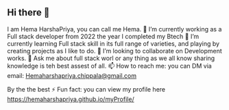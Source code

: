## Hi there 👋

I am Hema HarshaPriya, you can call me Hema.
🔭 I’m currently working as a Full stack developer from 2022 the year I completed my Btech
🌱 I’m currently learning Full stack skill in its full range of varieties, and playing by creating projects as I like to do. 
👯 I’m looking to collaborate on Development works.
💬 Ask me about full stack worl or any thing as we all know sharing knowledge is teh best assest of all.
📫 How to reach me: you can DM via email: Hemaharshapriya.chippala@gmail.com

By the the best
⚡ Fun fact: you can view my profile here https://hemaharshapriya.github.io/myProfile/
<!--
**Hemaharshapriya/Hemaharshapriya** is a ✨ _special_ ✨ repository because its `README.md` (this file) appears on your GitHub profile.

Here are some ideas to get you started:

- 🔭 I’m currently working on ...
- 🌱 I’m currently learning ...
- 👯 I’m looking to collaborate on ...
- 🤔 I’m looking for help with ...
- 💬 Ask me about ...
- 📫 How to reach me: ...
- 😄 Pronouns: ...
- ⚡ Fun fact: ...
-->
